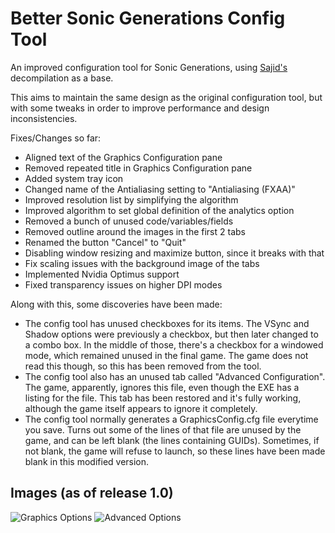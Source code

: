 # Better Sonic Generations Config Tool
An improved configuration tool for Sonic Generations, using [Sajid's](https://github.com/Sajidur78) decompilation as a base.

This aims to maintain the same design as the original configuration tool, but with some tweaks
in order to improve performance and design inconsistencies.

Fixes/Changes so far:
- Aligned text of the Graphics Configuration pane
- Removed repeated title in Graphics Configuration pane
- Added system tray icon
- Changed name of the Antialiasing setting to "Antialiasing (FXAA)"
- Improved resolution list by simplifying the algorithm
- Improved algorithm to set global definition of the analytics option
- Removed a bunch of unused code/variables/fields
- Removed outline around the images in the first 2 tabs
- Renamed the button "Cancel" to "Quit"
- Disabling window resizing and maximize button, since it breaks with that
- Fix scaling issues with the background image of the tabs
- Implemented Nvidia Optimus support
- Fixed transparency issues on higher DPI modes

Along with this, some discoveries have been made:
- The config tool has unused checkboxes for its items. The VSync and Shadow options were previously a checkbox, but then later changed to a combo box. In the middle of those, there's a checkbox for a windowed mode, which remained unused in the final game. The game does not read this though, so this has been removed from the tool.
- The config tool also has an unused tab called "Advanced Configuration". The game, apparently, ignores this file, even though the EXE has a listing for the file. This tab has been restored and it's fully working, although the game itself appears to ignore it completely.
- The config tool normally generates a GraphicsConfig.cfg file everytime you save. Turns out some of the lines of that file are unused by the game, and can be left blank (the lines containing GUIDs). Sometimes, if not blank, the game will refuse to launch, so these lines have been made blank in this modified version.
## Images (as of release 1.0)
![Graphics Options](https://raw.githubusercontent.com/PTKickass/BetterGenerationsConfigTool/master/Images/Graphics.png)
![Advanced Options](https://raw.githubusercontent.com/PTKickass/BetterGenerationsConfigTool/master/Images/Advanced.png)
